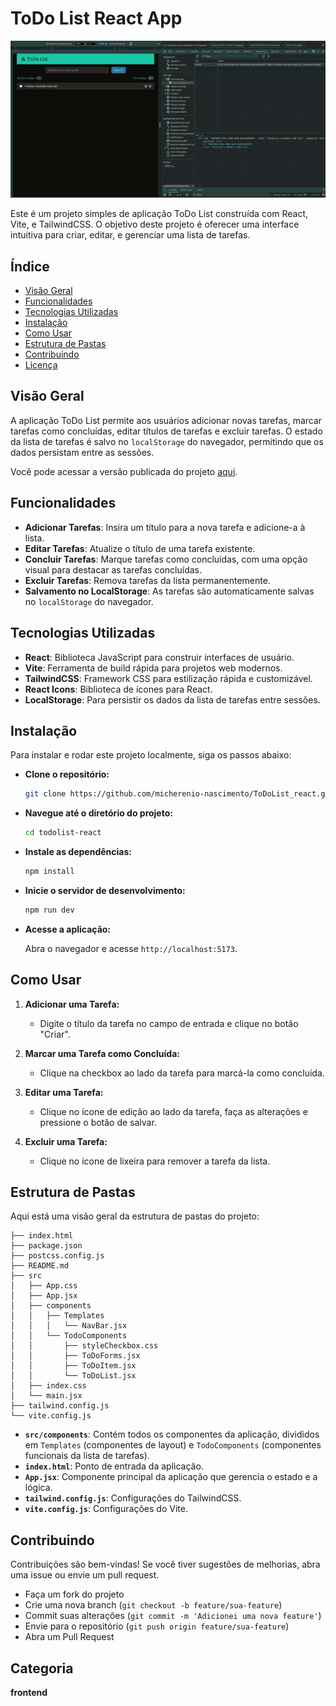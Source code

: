 # ToDo List React App

![Demonstração](./src/assets/Demonstracao.gif)

Este é um projeto simples de aplicação ToDo List construída com React, Vite, e TailwindCSS. O objetivo deste projeto é oferecer uma interface intuitiva para criar, editar, e gerenciar uma lista de tarefas.

## Índice

- [Visão Geral](#visão-geral)
- [Funcionalidades](#funcionalidades)
- [Tecnologias Utilizadas](#tecnologias-utilizadas)
- [Instalação](#instalação)
- [Como Usar](#como-usar)
- [Estrutura de Pastas](#estrutura-de-pastas)
- [Contribuindo](#contribuindo)
- [Licença](#licença)

## Visão Geral

A aplicação ToDo List permite aos usuários adicionar novas tarefas, marcar tarefas como concluídas, editar títulos de tarefas e excluir tarefas. O estado da lista de tarefas é salvo no `localStorage` do navegador, permitindo que os dados persistam entre as sessões.

Você pode acessar a versão publicada do projeto [aqui](https://react-todolist-self.vercel.app/).

## Funcionalidades

- **Adicionar Tarefas**: Insira um título para a nova tarefa e adicione-a à lista.
- **Editar Tarefas**: Atualize o título de uma tarefa existente.
- **Concluir Tarefas**: Marque tarefas como concluídas, com uma opção visual para destacar as tarefas concluídas.
- **Excluir Tarefas**: Remova tarefas da lista permanentemente.
- **Salvamento no LocalStorage**: As tarefas são automaticamente salvas no `localStorage` do navegador.

## Tecnologias Utilizadas

- **React**: Biblioteca JavaScript para construir interfaces de usuário.
- **Vite**: Ferramenta de build rápida para projetos web modernos.
- **TailwindCSS**: Framework CSS para estilização rápida e customizável.
- **React Icons**: Biblioteca de ícones para React.
- **LocalStorage**: Para persistir os dados da lista de tarefas entre sessões.

## Instalação

Para instalar e rodar este projeto localmente, siga os passos abaixo:

- **Clone o repositório:**

   ```bash
   git clone https://github.com/micherenio-nascimento/ToDoList_react.git
   ```

- **Navegue até o diretório do projeto:**

   ```bash
   cd todolist-react
   ```

- **Instale as dependências:**

   ```bash
   npm install
   ```

- **Inicie o servidor de desenvolvimento:**

   ```bash
   npm run dev
   ```

- **Acesse a aplicação:**

   Abra o navegador e acesse `http://localhost:5173`.

## Como Usar

1. **Adicionar uma Tarefa:**
   - Digite o título da tarefa no campo de entrada e clique no botão "Criar".
  
2. **Marcar uma Tarefa como Concluída:**
   - Clique na checkbox ao lado da tarefa para marcá-la como concluída.

3. **Editar uma Tarefa:**
   - Clique no ícone de edição ao lado da tarefa, faça as alterações e pressione o botão de salvar.

4. **Excluir uma Tarefa:**
   - Clique no ícone de lixeira para remover a tarefa da lista.

## Estrutura de Pastas

Aqui está uma visão geral da estrutura de pastas do projeto:

```
├── index.html
├── package.json
├── postcss.config.js
├── README.md
├── src
│   ├── App.css
│   ├── App.jsx
│   ├── components
│   │   ├── Templates
│   │   │   └── NavBar.jsx
│   │   └── TodoComponents
│   │       ├── styleCheckbox.css
│   │       ├── ToDoForms.jsx
│   │       ├── ToDoItem.jsx
│   │       └── ToDoList.jsx
│   ├── index.css
│   └── main.jsx
├── tailwind.config.js
└── vite.config.js
```

- **`src/components`**: Contém todos os componentes da aplicação, divididos em `Templates` (componentes de layout) e `TodoComponents` (componentes funcionais da lista de tarefas).
- **`index.html`**: Ponto de entrada da aplicação.
- **`App.jsx`**: Componente principal da aplicação que gerencia o estado e a lógica.
- **`tailwind.config.js`**: Configurações do TailwindCSS.
- **`vite.config.js`**: Configurações do Vite.

## Contribuindo

Contribuições são bem-vindas! Se você tiver sugestões de melhorias, abra uma issue ou envie um pull request.

- Faça um fork do projeto
- Crie uma nova branch (`git checkout -b feature/sua-feature`)
- Commit suas alterações (`git commit -m 'Adicionei uma nova feature'`)
- Envie para o repositório (`git push origin feature/sua-feature`)
- Abra um Pull Request


## Categoria
**frontend**